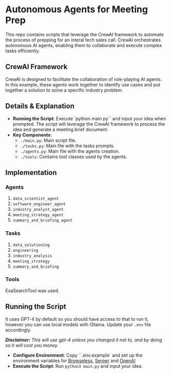 # Autonomous Agents for Meeting Prep

This repo contains scripts that leverage the CrewAI framework to automate the process of prepping for an interal tech sales call. CrewAI orchestrates autonomous AI agents, enabling them to collaborate and execute complex tasks efficiently.

## CrewAI Framework
CrewAI is designed to facilitate the collaboration of role-playing AI agents. In this example, these agents work together to identify use cases and put together a solution to solve a specific industry problem.

## Details & Explanation
- **Running the Script**: Execute `python main.py`` and input your idea when prompted. The script will leverage the CrewAI framework to process the idea and generate a meeting brief document.
- **Key Components**:
  - `./main.py`: Main script file.
  - `./tasks.py`: Main file with the tasks prompts.
  - `./agents.py`: Main file with the agents creation.
  - `./tools`: Contains tool classes used by the agents.

## Implementation
### Agents
1. ```data_scientist_agent```
2. ```software_engineer_agent```
3. ```industry_analyst_agent```
4. ```meeting_strategy_agent```
5. ```summary_and_briefing_agent```

### Tasks
1. ```data_solutioning```
2. ```engineering```
3. ```industry_analysis```
4. ```meeting_strategy```
5. ```summary_and_briefing```

### Tools
ExaSearchTool was used. 


## Running the Script
It uses GPT-4 by default so you should have access to that to run it, however you can use local models with Ollama. Update your ```.env``` file accordingly. 

***Disclaimer:** This will use gpt-4 unless you changed it 
not to, and by doing so it will cost you money.*

- **Configure Environment**: Copy ``.env.example` and set up the environment variables for [Browseless](https://www.browserless.io/), [Serper](https://serper.dev/) and [OpenAI](https://platform.openai.com/api-keys)
- 
  **Execute the Script**: Run `python3 main.py` and input your idea.
